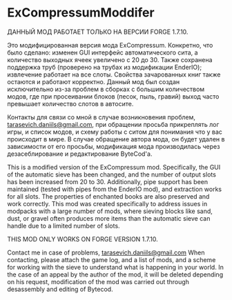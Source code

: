 # ExCompressumModdifer

ДАННЫЙ МОД РАБОТАЕТ ТОЛЬКО НА ВЕРСИИ FORGE 1.7.10.

Это модифицированная версия мода ExCompressum. Конкретно, что было сделано: изменен GUI интерфейс автоматического сита, а количество выходных ячеек увеличено с 20 до 30. Также сохранена поддержка труб (проверено на трубах из модификации EnderIO); извлечение работает на все слоты. Свойства зачарованных книг также остаются и работают корректно. Данный мод был создан исключительно из-за проблем в сборках с большим количеством модов, где при просеивании блоков (песок, пыль, гравий) выход часто превышает количество слотов в автосите.

Контакты для связи со мной в случае возникновения проблем, tarasevich.daniils@gmail.com, при обращении просьба прикреплять лог игры, и список модов, и схему работы с ситом для понимания что у вас происходит в мире.
В случае обращение автора мода, он будет удален в зависимости от его просьбы, модификация мода производилась через дезасеблирование и редактирование ByteCod'a.

This is a modified version of the ExCompressum mod. Specifically, the GUI of the automatic sieve has been changed, and the number of output slots has been increased from 20 to 30. Additionally, pipe support has been maintained (tested with pipes from the EnderIO mod), and extraction works for all slots. The properties of enchanted books are also preserved and work correctly. This mod was created specifically to address issues in modpacks with a large number of mods, where sieving blocks like sand, dust, or gravel often produces more items than the automatic sieve can handle due to a limited number of slots.

THIS MOD ONLY WORKS ON FORGE VERSION 1.7.10.

Contact me in case of problems, tarasevich.daniils@gmail.com When contacting, please attach the game log, and a list of mods, and a scheme for working with the sieve to understand what is happening in your world.
In the case of an appeal by the author of the mod, it will be deleted depending on his request, modification of the mod was carried out through desassembly and editing of Bytecod.
